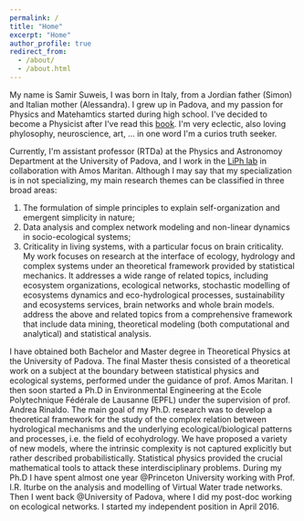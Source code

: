 ```yaml
---
permalink: /
title: "Home"
excerpt: "Home"
author_profile: true
redirect_from:
  - /about/
  - /about.html
---
```



My name is Samir Suweis, I was born in Italy, from a Jordian father (Simon) and Italian mother (Alessandra). I grew up in Padova, and my passion for Physics and Matehamtics started during high school. I've decided to become a Physicist after I've read this [book](https://www.amazon.it/Solo-stupore-conosce-Lavventura-scientifica-ebook/dp/B008HRM9KW/ref=sr_1_1?s=books&ie=UTF8&qid=1535061995&sr=1-1&keywords=Solo+lo+stupore+conosce). I'm very eclectic, also loving phylosophy, neuroscience, art, ... in one word I'm a curios truth seeker.

Currently, I'm assistant professor (RTDa) at the Physics and Astronomoy Department at the University of Padova, and I work in the [LiPh lab](http://liphlab.com/) in collaboration with Amos Maritan. Although I may say that my specialization is in not specializing, my main research themes can be classified in three broad areas: 
1) The formulation of simple principles to explain self-organization and emergent simplicity in nature; 
2) Data analysis and complex network modeling and non-linear dynamics in socio-ecological systems; 
3) Criticality in living systems, with a particular focus on brain criticality. 
My work focuses on research at the interface of ecology, hydrology and complex systems under an theoretical framework provided by statistical mechanics. It addresses a wide range of related topics, including ecosystem organizations, ecological networks, stochastic modelling of ecosystems dynamics and eco-hydrological processes, sustainability and ecosystems services, brain networks and whole brain models.   address the above and related topics from a comprehensive framework that include data mining, theoretical modeling (both computational and analytical) and statistical analysis.

I have obtained both Bachelor and Master degree in Theoretical Physics at the University of Padova. The final Master thesis consisted of a theoretical work on a subject at the boundary between statistical physics and ecological systems, performed under the guidance of prof. Amos Maritan. I then soon started a Ph.D in Environmental Engineering at the Ecole Polytechnique Fédérale de Lausanne (EPFL) under the supervision of prof. Andrea Rinaldo. The main goal of my Ph.D. research was to develop a theoretical framework for the study of the complex relation between hydrological mechanisms and the underlying ecological/biological patterns and processes, i.e. the field of ecohydrology. We have proposed a variety of new models, where the intrinsic complexity is not captured explicitly but rather described probabilistically. Statistical physics provided the crucial mathematical tools to attack these interdisciplinary problems. During my Ph.D I have spent almost one year @Princeton University working with Prof. I.R. Iturbe on the analysis and modelling of Virtual Water trade networks. Then I went back @University of Padova, where I did my post-doc working on ecological networks. I started my independent position in April 2016.

 



